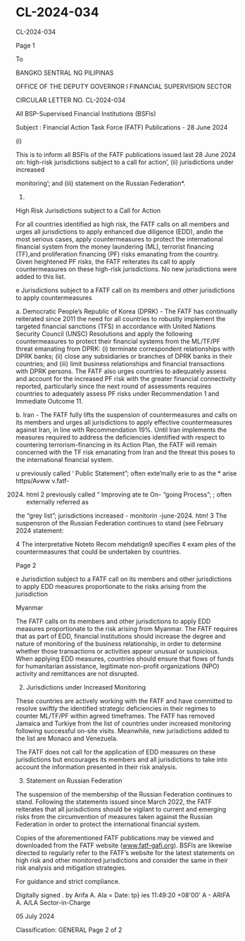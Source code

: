 # CL-2024-034

CL-2024-034

Page 1

To

BANGKO SENTRAL NG PILIPINAS

OFFICE OF THE DEPUTY GOVERNOR I FINANCIAL SUPERVISION SECTOR

CIRCULAR LETTER NO. CL-2024-034

All BSP-Supervised Financial Institutions (BSFls)

Subject : Financial Action Task Force (FATF) Publications - 28 June 2024

(i)

This is to inform all BSFls of the FATF publications issued last 28 June 2024 on: high-risk jurisdictions subject to a call for action’, (ii) jurisdictions under increased

monitoring’; and (iii) statement on the Russian Federation*.

1.

High Risk Jurisdictions subject to a Call for Action

For all countries identified as high risk, the FATF calls on all members and urges all jurisdictions to apply enhanced due diligence (EDD), andin the most serious cases, apply countermeasures to protect the international financial system from the money laundering (ML), terrorist financing (TF),and proliferation financing (PF) risks emanating from the country. Given heightened PF risks, the FATF reiterates its call to apply countermeasures on these high-risk jurisdictions. No new jurisdictions were added to this list.

e Jurisdictions subject to a FATF call on its members and other jurisdictions to apply countermeasures

a. Democratic People’s Republic of Korea (DPRK) - The FATF has continually reiterated since 2011 the need for all countries to robustly implement the targeted financial sanctions (TFS) in accordance with United Nations Security Council (UNSC) Resolutions and apply the following countermeasures to protect their financial systems from the ML/TF/PF threat emanating from DPRK: (i) terminate correspondent relationships with DPRK banks; (ii) close any subsidiaries or branches of DPRK banks in their countries; and (iii) limit business relationships and financial transactions with DPRK persons. The FATF also urges countries to adequately assess and account for the increased PF risk with the greater financial connectivity reported, particularly since the next round of assessments requires countries to adequately assess PF risks under Recommendation 1 and Immediate Outcome 11.

b. Iran - The FATF fully lifts the suspension of countermeasures and calls on its members and urges all jurisdictions to apply effective countermeasures against Iran, in line with Recommendation 19%. Until Iran implements the measures required to address the deficiencies identified with respect to countering terrorism-financing in its Action Plan, the FATF will remain concerned with the TF risk emanating from Iran and the threat this poses to the international financial system.

u previously called ‘ Public Statement”; often exte’mally erie to as the * arise https/Avww v.fatf-

2024. html 2 previously called “ Improving ate te On- “going Process”; ; often externally referred as

the “grey list”; jurisdictions increased - monitorin -june-2024. htm! 3 The suspensron of the Russian Federation continues to stand (see February 2024 statement:

4 The interpretative Noteto Recom mehdatign9 specifies ¢ exam ples of the countermeasures that could be undertaken by countries.

Page 2

e Jurisdiction subject to a FATF call on its members and other jurisdictions to apply EDD measures proportionate to the risks arising from the jurisdiction

Myanmar

The FATF calls on its members and other jurisdictions to apply EDD measures proportionate to the risk arising from Myanmar. The FATF requires that as part of EDD, financial institutions should increase the degree and nature of monitoring of the business relationship, in order to determine whether those transactions or activities appear unusual or suspicious. When applying EDD measures, countries should ensure that flows of funds for humanitarian assistance, legitimate non-profit organizations (NPO) activity and remittances are not disrupted.

2. Jurisdictions under Increased Monitoring

These countries are actively working with the FATF and have committed to resolve swiftly the identified strategic deficiencies in their regimes to counter ML/TF/PF within agreed timeframes. The FATF has removed Jamaica and Turkiye from the list of countries under increased monitoring following successful on-site visits. Meanwhile, new jurisdictions added to the list are Monaco and Venezuela.

The FATF does not call for the application of EDD measures on these jurisdictions but encourages its members and all jurisdictions to take into account the information presented in their risk analysis.

3. Statement on Russian Federation

The suspension of the membership of the Russian Federation continues to stand. Following the statements issued since March 2022, the FATF reiterates that all jurisdictions should be vigilant to current and emerging risks from the circumvention of measures taken against the Russian Federation in order to protect the international financial system.

Copies of the aforementioned FATF publications may be viewed and downloaded from the FATF website (www.fatf-gafi.org). BSFls are likewise directed to regularly refer to the FATF’s website for the latest statements on high risk and other monitored jurisdictions and consider the same in their risk analysis and mitigation strategies.

For guidance and strict compliance.

Digitally signed . by Arifa A. Ala = Date: tp} ies 11:49:20 +08'00' A - ARIFA A. A/LA Sector-in-Charge

05 July 2024

Classification: GENERAL Page 2 of 2